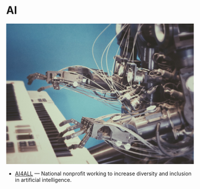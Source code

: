 # AI

![ai](../../images/ai.jpg)

- [AI4ALL](http://ai-4-all.org) — National nonprofit working to increase diversity and inclusion in artificial intelligence.
